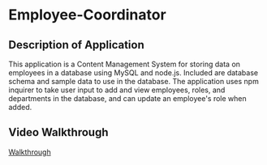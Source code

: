 # Employee-Coordinator

## Description of Application
This application is a Content Management System for storing data on employees in a database using MySQL and node.js. Included are database schema and sample data to use in the database. The application uses npm inquirer to take user input to add and view employees, roles, and departments in the database, and can update an employee's role when added. 

## Video Walkthrough
[Walkthrough](https://drive.google.com/file/d/1pGY1EPuYNe_Ak28GqgUpgm-SPA6hTiXK/view?usp=sharing)

